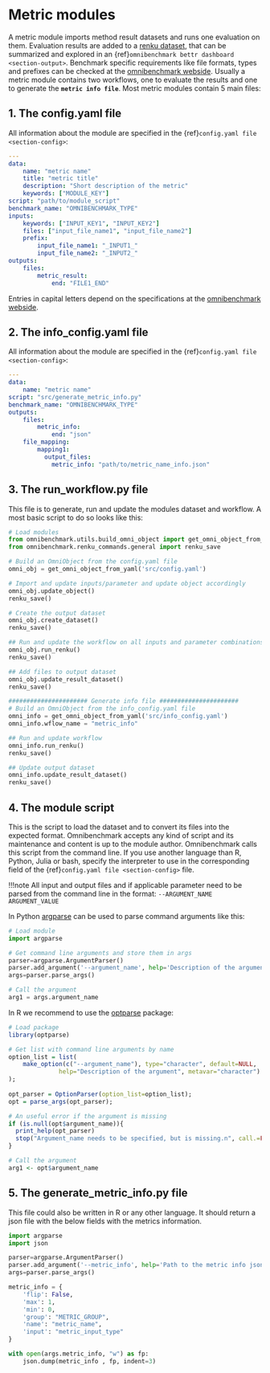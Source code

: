 # Metric modules

A metric module imports method result datasets and runs one evaluation on them. Evaluation results are added to a [renku dataset](https://renku.readthedocs.io/en/latest/topic-guides/data.html#), that can be summarized and explored in an {ref}`omnibenchmark bettr dashboard <section-output>`. Benchmark specific requirements like file formats, types and prefixes can be checked at the [omnibenchmark webside](https://omnibenchmark.pages.uzh.ch/omni_dash/index.html). Usually a metric module contains two workflows, one to evaluate the results and one to generate the **`metric info file`**. Most metric modules contain 5 main files:

## 1. The config.yaml file

All information about the module are specified in the {ref}`config.yaml file <section-config>`:

```yaml
---
data:
    name: "metric name"
    title: "metric title"
    description: "Short description of the metric"
    keywords: ["MODULE_KEY"]
script: "path/to/module_script"
benchmark_name: "OMNIBENCHMARK_TYPE"
inputs:
    keywords: ["INPUT_KEY1", "INPUT_KEY2"]
    files: ["input_file_name1", "input_file_name2"]
    prefix:
        input_file_name1: "_INPUT1_"
        input_file_name2: "_INPUT2_"
outputs:
    files:
        metric_result: 
            end: "FILE1_END"
```

Entries in capital letters depend on the specifications at the [omnibenchmark webside](https://omnibenchmark.pages.uzh.ch/omni_dash/index.html).

## 2. The info_config.yaml file

All information about the module are specified in the {ref}`config.yaml file <section-config>`:

```yaml
---
data:
    name: "metric name"
script: "src/generate_metric_info.py"
benchmark_name: "OMNIBENCHMARK_TYPE"
outputs:
    files:
        metric_info: 
            end: "json"
    file_mapping:
        mapping1:
          output_files:
            metric_info: "path/to/metric_name_info.json"
```

## 3. The run_workflow.py file

This file is to generate, run and update the modules dataset and workflow. A most basic script to do so looks like this:

```python
# Load modules
from omnibenchmark.utils.build_omni_object import get_omni_object_from_yaml
from omnibenchmark.renku_commands.general import renku_save

# Build an OmniObject from the config.yaml file
omni_obj = get_omni_object_from_yaml('src/config.yaml')

# Import and update inputs/parameter and update object accordingly 
omni_obj.update_object()
renku_save()

# Create the output dataset
omni_obj.create_dataset()
renku_save()

## Run and update the workflow on all inputs and parameter combinations
omni_obj.run_renku()
renku_save()

## Add files to output dataset
omni_obj.update_result_dataset()
renku_save()

###################### Generate info file ######################
# Build an OmniObject from the info_config.yaml file
omni_info = get_omni_object_from_yaml('src/info_config.yaml')
omni_info.wflow_name = "metric_info"

## Run and update workflow
omni_info.run_renku()
renku_save()

## Update output dataset 
omni_info.update_result_dataset()
renku_save()
```

## 4. The module script

This is the script to load the dataset and to convert its files into the expected format.
Omnibenchmark accepts any kind of script and its maintenance and content is up to the module author.
Omnibenchmark calls this script from the command line. If you use another language than R, Python, Julia or bash, specify the interpreter to use in the corresponding field of the {ref}`config.yaml file <section-config>` file.

!!!note
    All input and output files and if applicable parameter need to be parsed from the command line in the format:
    `--ARGUMENT_NAME ARGUMENT_VALUE`

In Python [argparse](https://pypi.org/project/argparse/) can be used to parse command arguments like this:

```python
# Load module
import argparse

# Get command line arguments and store them in args
parser=argparse.ArgumentParser()
parser.add_argument('--argument_name', help='Description of the argument')
args=parser.parse_args()

# Call the argument
arg1 = args.argument_name

```

In R we recommend to use the [optparse](https://cran.r-project.org/web/packages/optparse/index.html) package:

```r
# Load package
library(optparse)

# Get list with command line arguments by name
option_list = list(
    make_option(c("--argument_name"), type="character", default=NULL, 
              help="Description of the argument", metavar="character")
); 
 
opt_parser = OptionParser(option_list=option_list);
opt = parse_args(opt_parser);

# An useful error if the argument is missing
if (is.null(opt$argument_name)){
  print_help(opt_parser)
  stop("Argument_name needs to be specified, but is missing.n", call.=FALSE)
}

# Call the argument
arg1 <- opt$argument_name
```

## 5. The generate_metric_info.py file

This file could also be written in R or any other language. It should return a json file with the below fields with the metrics information.

```python
import argparse
import json

parser=argparse.ArgumentParser()
parser.add_argument('--metric_info', help='Path to the metric info json file')
args=parser.parse_args()

metric_info = {
    'flip': False,
    'max': 1,
    'min': 0,
    'group': "METRIC_GROUP",
    'name': "metric_name",
    'input': "metric_input_type"
}

with open(args.metric_info, "w") as fp:
    json.dump(metric_info , fp, indent=3) 
```
